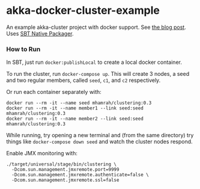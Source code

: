 akka-docker-cluster-example
===========================

An example akka-cluster project with docker support. See [the blog post](http://blog.michaelhamrah.com/2014/11/clustering-akka-applications-with-docker-version-3/). Uses [SBT Native Packager](https://github.com/sbt/sbt-native-packager).

### How to Run

In SBT, just run `docker:publishLocal` to create a local docker container. 

To run the cluster, run `docker-compose up`. This will create 3 nodes, a seed and two regular members, called `seed`, `c1`, and `c2` respectively.

Or run each container separately with:

```
docker run --rm -it --name seed mhamrah/clustering:0.3
docker run --rm -it --name member1 --link seed:seed mhamrah/clustering:0.3
docker run --rm -it --name member2 --link seed:seed mhamrah/clustering:0.3
```

While running, try opening a new terminal and (from the same directory) try things like `docker-compose down seed` and watch the cluster nodes respond.

Enable JMX monitoring with:

```
./target/universal/stage/bin/clustering \
  -Dcom.sun.management.jmxremote.port=9999
  -Dcom.sun.management.jmxremote.authenticate=false \
  -Dcom.sun.management.jmxremote.ssl=false
```
